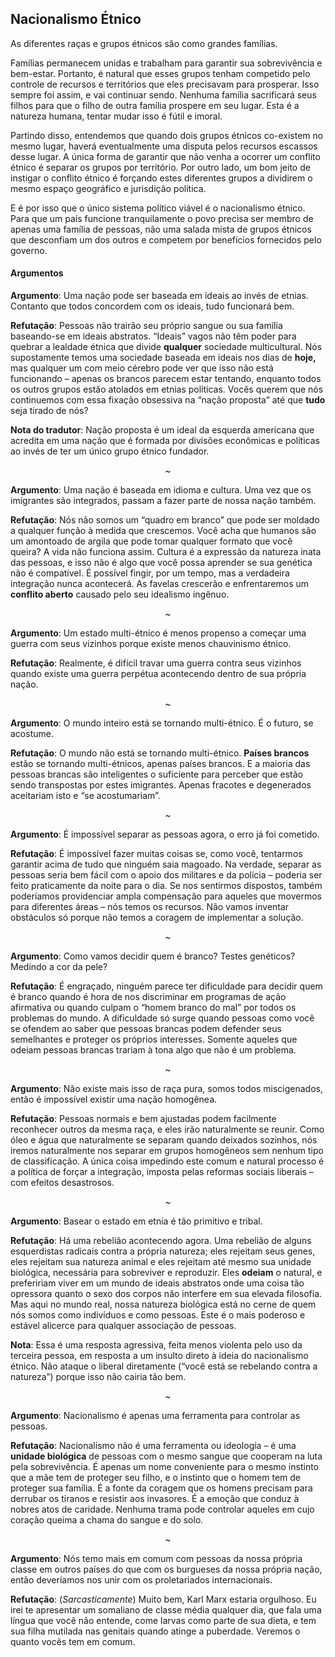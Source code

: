 ## Nacionalismo Étnico

As diferentes raças e grupos étnicos são como grandes famílias.

Famílias permanecem unidas e trabalham para garantir sua sobrevivência e bem-estar. Portanto, é natural que esses grupos tenham competido pelo controle de recursos e territórios que eles precisavam para prosperar. Isso sempre foi assim, e vai continuar sendo. Nenhuma família sacrificará seus filhos para que o filho de outra família prospere em seu lugar. Esta é a natureza humana, tentar mudar isso é fútil e imoral.

Partindo disso, entendemos que quando dois grupos étnicos co-existem no mesmo lugar, haverá eventualmente uma disputa pelos recursos escassos desse lugar. A única forma de garantir que não venha a ocorrer um conflito étnico é separar os grupos por território. Por outro lado, um bom jeito de instigar o conflito étnico é forçando estes diferentes grupos a dividirem o mesmo espaço geográfico e jurisdição política.

E é por isso que o único sistema político viável é o nacionalismo étnico. Para que um país funcione tranquilamente o povo precisa ser membro de apenas uma família de pessoas, não uma salada mista de grupos étnicos que desconfiam um dos outros e competem por benefícios fornecidos pelo governo.

#### Argumentos

**Argumento**: Uma nação pode ser baseada em ideais ao invés de etnias. Contanto que todos concordem com os ideais, tudo funcionará bem.

**Refutação**: Pessoas não trairão seu próprio sangue ou sua família baseando-se em ideais abstratos. “Ideais” vagos não têm poder para quebrar a lealdade étnica que divide **qualquer** sociedade multicultural. Nós supostamente temos uma sociedade baseada em ideais nos dias de **hoje,** mas qualquer um com meio cérebro pode ver que isso não está funcionando – apenas os brancos parecem estar tentando, enquanto todos os outros grupos estão atolados em etnias políticas. Vocês querem que nós continuemos com essa fixação obsessiva na “nação proposta” até que **tudo** seja tirado de nós?

**Nota do tradutor**: Nação proposta é um ideal da esquerda americana que acredita em uma nação que é formada por divisões econômicas e políticas ao invés de ter um único grupo étnico fundador.
<p align="center">~</p>

**Argumento**: Uma nação é baseada em idioma e cultura. Uma vez que os imigrantes são integrados, passam a fazer parte de nossa nação também.

**Refutação**: Nós não somos um “quadro em branco” que pode ser moldado a qualquer função à medida que crescemos. Você acha que humanos são um amontoado de argila que pode tomar qualquer formato que você queira? A vida não funciona assim. Cultura é a expressão da natureza inata das pessoas, e isso não é algo que você possa aprender se sua genética não é compatível. É possível fingir, por um tempo, mas a verdadeira integração nunca acontecerá. As favelas crescerão e enfrentaremos um **conflito aberto** causado pelo seu idealismo ingênuo.
<p align="center">~</p>

**Argumento**: Um estado multi-étnico é menos propenso a começar uma guerra com seus vizinhos porque existe menos chauvinismo étnico.

**Refutação**: Realmente, é difícil travar uma guerra contra seus vizinhos quando existe uma guerra perpétua acontecendo dentro de sua própria nação.
<p align="center">~</p>

**Argumento**: O mundo inteiro está se tornando multi-étnico. É o futuro, se acostume.

**Refutação**: O mundo não está se tornando multi-étnico. **Países brancos** estão se tornando multi-étnicos, apenas países brancos. E a maioria das pessoas brancas são inteligentes o suficiente para perceber que estão sendo transpostas por estes imigrantes. Apenas fracotes e degenerados aceitariam isto e “se acostumariam”.
<p align="center">~</p>

**Argumento**: É impossível separar as pessoas agora, o erro já foi cometido.

**Refutação**: É impossível fazer muitas coisas se, como você, tentarmos garantir acima de tudo que ninguém saia magoado. Na verdade, separar as pessoas seria bem fácil com o apoio dos militares e da polícia – poderia ser feito praticamente da noite para o dia. Se nos sentirmos dispostos, também poderíamos providenciar ampla compensação para aqueles que movermos para diferentes áreas – nós temos os recursos. Não vamos inventar obstáculos só porque não temos a coragem de implementar a solução.
<p align="center">~</p>

**Argumento**: Como vamos decidir quem é branco? Testes genéticos? Medindo a cor da pele?

**Refutação**: É engraçado, ninguém parece ter dificuldade para decidir quem é branco quando é hora de nos discriminar em programas de ação afirmativa ou quando culpam o “homem branco do mal” por todos os problemas  do mundo. A dificuldade só surge quando pessoas como você se ofendem ao saber que pessoas brancas podem defender seus semelhantes e proteger os próprios interesses. Somente aqueles que odeiam pessoas brancas trariam à tona algo que não é um problema.
<p align="center">~</p>

**Argumento**: Não existe mais isso de raça pura, somos todos miscigenados, então é impossível existir uma nação homogênea.

**Refutação**: Pessoas normais e bem ajustadas podem facilmente reconhecer outros da mesma raça, e eles irão naturalmente se reunir. Como óleo e água que naturalmente se separam quando deixados sozinhos, nós iremos naturalmente nos separar em grupos homogêneos sem nenhum tipo de classificação. A única coisa impedindo este comum e natural processo é a política de forçar a integração, imposta pelas reformas sociais liberais – com efeitos desastrosos.
<p align="center">~</p>

**Argumento**: Basear o estado em etnia é tão primitivo e tribal.

**Refutação**: Há uma rebelião acontecendo agora. Uma rebelião de alguns esquerdistas radicais contra a própria natureza; eles rejeitam seus genes, eles rejeitam sua natureza animal e eles rejeitam até mesmo sua unidade biológica, necessária para sobreviver e reproduzir. Eles **odeiam** o natural, e prefeririam viver em um mundo de ideais abstratos onde uma coisa tão opressora quanto o sexo dos corpos não interfere em sua elevada filosofia. Mas aqui no mundo real, nossa natureza biológica está no cerne de quem nós somos como indivíduos e como pessoas. Este é o mais poderoso e estável alicerce para qualquer associação de pessoas.

**Nota**: Essa é uma resposta agressiva, feita menos violenta pelo uso da terceira pessoa, em resposta a um insulto direto à ideia do nacionalismo étnico. Não ataque o liberal diretamente (“você está se rebelando contra a natureza”) porque isso não cairia tão bem.
<p align="center">~</p>

**Argumento**: Nacionalismo é apenas uma ferramenta para controlar as pessoas.

**Refutação**: Nacionalismo não é uma ferramenta ou ideologia – é uma **unidade biológica** de pessoas com o mesmo sangue que cooperam na luta pela sobrevivência. É apenas um nome conveniente para o mesmo instinto que a mãe tem de proteger seu filho, e o instinto que o homem tem de proteger sua família. É a fonte da coragem que os homens precisam para derrubar os tiranos e resistir aos invasores. É a emoção que conduz à nobres atos de caridade. Nenhuma trama pode controlar aqueles em cujo coração queima a chama do sangue e do solo.
<p align="center">~</p>

**Argumento**: Nós temo mais em comum com pessoas da nossa própria classe em outros países do que com os burgueses da nossa própria nação, então deveríamos nos unir com os proletariados internacionais.

**Refutação**: (_Sarcasticamente_) Muito bem, Karl Marx estaria orgulhoso. Eu irei te apresentar um somaliano de classe média qualquer dia, que fala uma língua que você não entende, come larvas como parte de sua dieta, e tem sua filha mutilada nas genitais quando atinge a puberdade. Veremos o quanto vocês tem em comum.
